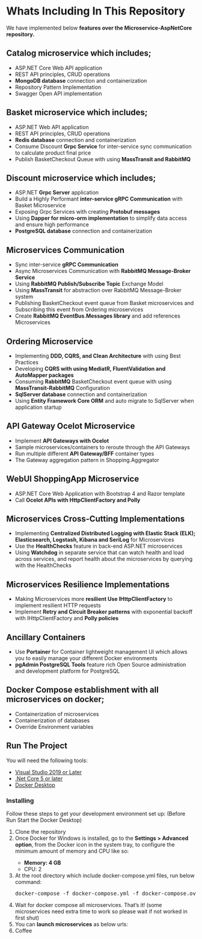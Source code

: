 # Whats Including In This Repository
We have implemented below <b> features over the Microservice-AspNetCore repository. </b>

## Catalog microservice which includes;
<ul>
  <li>ASP.NET Core Web API application</li>
  <li>REST API principles, CRUD operations</li>
  <li><b>MongoDB database</b> connection and containerization</li>
  <li>Repository Pattern Implementation</li>
  <li>Swagger Open API implementation</li>
</ul>

## Basket microservice which includes;
<ul>
  <li>ASP.NET Web API application</li>
  <li>REST API principles, CRUD operations</li>
  <li><b>Redis database</b> connection and containerization</li>
  <li>Consume Discount <b>Grpc Service</b> for inter-service sync communication to calculate product final price</li>
  <li>Publish BasketCheckout Queue with using <b>MassTransit and RabbitMQ</b></li>
</ul>

## Discount microservice which includes;
<ul>
  <li>ASP.NET <b>Grpc Server</b> application</li>
  <li>Build a Highly Performant <b>inter-service gRPC Communication</b> with Basket Microservice</li>
  <li>Exposing Grpc Services with creating <b>Protobuf messages</b></li>
  <li>Using <b>Dapper for micro-orm implementation</b> to simplify data access and ensure high performance</li>
  <li><b>PostgreSQL database</b> connection and containerization</li>
</ul>

## Microservices Communication
<ul>
  <li>Sync inter-service <b>gRPC Communication</b></li>
  <li>Async Microservices Communication with <b>RabbitMQ Message-Broker Service</b></li>
  <li>Using <b>RabbitMQ Publish/Subscribe Topic</b> Exchange Model</li>
  <li>Using <b>MassTransit</b> for abstraction over RabbitMQ Message-Broker system</li>
  <li>Publishing BasketCheckout event queue from Basket microservices and Subscribing this event from Ordering microservices</li>
  <li>Create <b>RabbitMQ EventBus.Messages library</b> and add references Microservices</li>
</ul>

## Ordering Microservice
<ul>
  <li>Implementing <b>DDD, CQRS, and Clean Architecture</b> with using Best Practices</li>
  <li>Developing <b>CQRS with using MediatR, FluentValidation and AutoMapper packages</b></li>
  <li>Consuming <b>RabbitMQ</b> BasketCheckout event queue with using <b>MassTransit-RabbitMQ</b> Configuration</li>
  <li><b>SqlServer database</b> connection and containerization</li>
  <li>Using <b>Entity Framework Core ORM</b> and auto migrate to SqlServer when application startup</li>
</ul>

## API Gateway Ocelot Microservice
<ul>
  <li>Implement <b>API Gateways with Ocelot</b></li>
  <li>Sample microservices/containers to reroute through the API Gateways</li>
  <li>Run multiple different <b>API Gateway/BFF</b> container types</li>
  <li>The Gateway aggregation pattern in Shopping.Aggregator</li>
</ul>

## WebUI ShoppingApp Microservice
<ul>
  <li>ASP.NET Core Web Application with Bootstrap 4 and Razor template</li>
  <li>Call <b>Ocelot APIs with HttpClientFactory and Polly</b></li>
</ul>

## Microservices Cross-Cutting Implementations
<ul>
  <li>Implementing <b>Centralized Distributed Logging with Elastic Stack (ELK); Elasticsearch, Logstash, Kibana and SeriLog</b> for Microservices</li>
  <li>Use the <b>HealthChecks</b> feature in back-end ASP.NET microservices</li>
  <li>Using <b>Watchdog</b> in separate service that can watch health and load across services, and report health about the microservices by querying with the HealthChecks</li>
</ul>

## Microservices Resilience Implementations
<ul>
  <li>Making Microservices more <b>resilient Use IHttpClientFactory</b> to implement resilient HTTP requests</li>
  <li>Implement <b>Retry and Circuit Breaker patterns</b> with exponential backoff with IHttpClientFactory and <b>Polly policies</b></li>
</ul>

## Ancillary Containers
<ul>
  <li>Use <b>Portainer</b> for Container lightweight management UI which allows you to easily manage your different Docker environments</li>
  <li><b>pgAdmin PostgreSQL Tools</b> feature rich Open Source administration and development platform for PostgreSQL</li>
</ul>

## Docker Compose establishment with all microservices on docker;
<ul>
  <li>Containerization of microservices</li>
  <li>Containerization of databases</li>
  <li>Override Environment variables</li>
</ul>

## Run The Project
You will need the following tools:
<ul>
  <li><a href="https://visualstudio.microsoft.com/downloads/">Visual Studio 2019 or Later</a></li>
  <li><a href="https://dotnet.microsoft.com/en-us/download/dotnet">.Net Core 5 or later</a></li>
  <li><a href="https://www.docker.com/products/docker-desktop/">Docker Desktop</a></li>
</ul>

<h3> Installing </h3>
Follow these steps to get your development environment set up: (Before Run Start the Docker Desktop)
<ol type="1">
  <li>Clone the repository</li>
  <li>Once Docker for Windows is installed, go to the <b>Settings > Advanced option</b>, from the Docker icon in the system tray, to configure the minimum amount of memory and CPU like so:</li>
      <ul>
        <li><b>Memory: 4 GB</b></li>
        <li>CPU: 2</li>
      </ul>
  <li>At the root directory which include </b>docker-compose.yml</b> files, run below command:</li>
<pre><span class="pl-smi">docker</span><span class="pl-k">-</span><span class="pl-smi">compose</span> <span class="pl-k">-</span><span class="pl-smi">f</span> <span class="pl-smi">docker</span><span class="pl-k">-</span><span class="pl-smi">compose</span>.<span class="pl-smi">yml</span> <span class="pl-k">-</span><span class="pl-smi">f</span> <span class="pl-smi">docker</span><span class="pl-k">-</span><span class="pl-smi">compose</span>.<span class="pl-smi">override</span>.<span class="pl-smi">yml</span> <span class="pl-smi">up</span> <span class="pl-k">-</span><span class="pl-smi">d</span></pre>
  <li>Wait for docker compose all microservices. That’s it! (some microservices need extra time to work so please wait if not worked in first shut)</li>
  <li>You can <b>launch microservices</b> as below urls:</li>
  <li>Coffee</li>
</ol>
